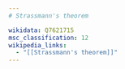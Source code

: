 ```yaml
---
# Strassmann's theorem

wikidata: Q7621715
msc_classification: 12
wikipedia_links:
  - "[[Strassmann's theorem]]"
---
```

